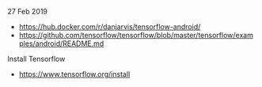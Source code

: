 27 Feb 2019

- https://hub.docker.com/r/danjarvis/tensorflow-android/
- https://github.com/tensorflow/tensorflow/blob/master/tensorflow/examples/android/README.md

Install Tensorflow
- https://www.tensorflow.org/install
